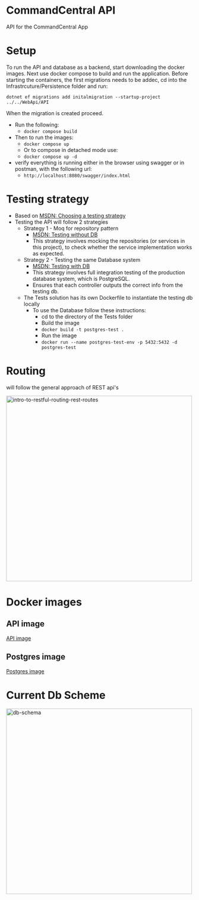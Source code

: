 # CommandCentral API
API for the CommandCentral App

# Setup

To run the API and database as a backend, start downloading the docker images.
Next use docker compose to build and run the application.
Before starting the containers, the first migrations needs to be addec, cd into the Infrastrcuture/Persistence folder and run:

`dotnet ef migrations add initalmigration --startup-project ../../WebApi/API`

When the migration is created proceed.

- Run the following:
  - `docker compose build`
- Then to run the images:
  - `docker compose up`
  - Or to compose in detached mode use:
  - `docker compose up -d`
- verify everything is running either in the browser using swagger or in postman, with the following url:
  - `http://localhost:8080/swagger/index.html`

# Testing strategy 
- Based on [MSDN: Choosing a testing strategy](https://learn.microsoft.com/en-us/ef/core/testing/choosing-a-testing-strategy)
- Testing the API will follow 2 strategies
  - Strategy 1 - Moq for repository pattern 
    - [MSDN: Testing without DB](https://learn.microsoft.com/en-us/ef/core/testing/testing-without-the-database#repository-pattern)
    - This strategy involves mocking the repositories (or services in this project), to check whether the service implementation works as expected.
  - Strategy 2 - Testing the same Database system
    - [MSDN: Testing with DB](https://learn.microsoft.com/en-us/ef/core/testing/testing-with-the-database)
    - This strategy involves full integration testing of the production database system, which is PostgreSQL.
    - Ensures that each controller outputs the correct info from the testing db.
  - The Tests solution has its own Dockerfile to instantiate the testing db locally
    - To use the Database follow these instructions:
      - cd to the directory of the Tests folder
      - Build the image
      - `docker build -t postgres-test .`
      - Run the image
      - `docker run --name postgres-test-env -p 5432:5432 -d postgres-test`

# Routing
will follow the general approach of REST api's

<img width="500" alt="intro-to-restful-routing-rest-routes" src="https://github.com/KristianS93/CommandCentral_API/assets/82061735/a27069f4-8b94-473d-a9fe-cfc34e5ee267">

# Docker images
## API image
[API image](https://hub.docker.com/repository/docker/kristians93/command_central_api/general)
## Postgres image
[Postgres image](https://hub.docker.com/repository/docker/kristians93/command_central_postgres/general)


# Current Db Scheme
<img width="500" alt="db-schema" src="https://github.com/KristianS93/CommandCentral_API/assets/82061735/aed788f5-3feb-4cc8-aeea-3e71b6b4c168">
